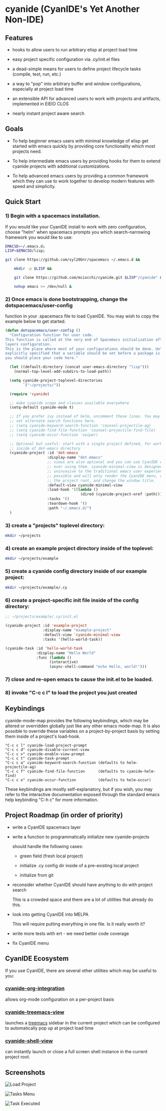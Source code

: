 # cyanide (CyanIDE's Yet Another Non-IDE)

## Features

* hooks to allow users to run arbitrary elisp at project load time

* easy project specific configuration via .cy/init.el files

* a dead-simple means for users to define project lifecycle tasks (compile,
  test, run, etc.)

* a way to "pop" into arbitrary buffer and window configurations, especially at
  project load time

* an extensible API for advanced users to work with projects and artifacts,
  implemented in EIEIO CLOS

* nearly instant project aware search

## Goals

* To help beginner emacs users with minimal knowledge of elisp get started
   with emacs quickly by providing core functionality which most projects need.

* To help intermediate emacs users by providing hooks for them to extend
   cyanide projects with additional customizations.

* To help advanced emacs users by providing a common framework which they can
   use to work together to develop modern features with speed and simplicity.

## Quick Start

### 1) Begin with a spacemacs installation.

If you would like your CyanIDE install to work with zero configuration, choose
"helm" when spacemacs prompts you which search-narrowing framework you would
like to use:

```bash
EMACSD=~/.emacs.d;
LISP=$EMACSD/lisp;

git clone https://github.com/syl20bnr/spacemacs ~/.emacs.d &&

    mkdir -p $LISP &&

    git clone https://github.com/mciocchi/cyanide.git $LISP"/cyanide" &&

    nohup emacs >> /dev/null &
```

### 2) Once emacs is done bootstrapping, change the dotspacemacs/user-config
function in your .spacemacs file to load CyanIDE. You may wish to copy the
example below to get started.

```lisp
(defun dotspacemacs/user-config ()
  "Configuration function for user code.
This function is called at the very end of Spacemacs initialization after
layers configuration.
This is the place where most of your configurations should be done. Unless it is
explicitly specified that a variable should be set before a package is loaded,
you should place your code here."

  (let ((default-directory (concat user-emacs-directory "lisp")))
    (normal-top-level-add-subdirs-to-load-path))

  (setq cyanide-project-toplevel-directories
        `("~/projects/"))

  (require 'cyanide)

  ;; make cyanide scope and classes available everywhere
  (setq-default cyanide-mode t)

  ;; If you prefer ivy instead of helm, uncomment these lines. You may also
  ;; set alternate search functions here.
  ;; (setq cyanide-keyword-search-function 'counsel-projectile-ag)
  ;; (setq cyanide-find-file-function 'counsel-projectile-find-file)
  ;; (setq cyanide-occur-function 'swiper)

  ;; Optional but useful: start with a single project defined, for working
  ;; inside of dot-emacs directory
  (cyanide-project :id 'dot-emacs
                   :display-name "dot-emacs"
                   ;; views are also optional and you can use CyanIDE without
                   ;; ever using them. cyanide-minimal-view is designed to be as
                   ;; uninvasive to the traditional emacs user experience as
                   ;; possible and will only render the CyanIDE menu, cd into
                   ;; the project root, and change the window title.
                   :default-view cyanide-minimal-view
                   :load-hook '((lambda ()
                                  (dired (cyanide-project-oref :path))))
                   :tasks '()
                   :teardown-hook '()
                   :path "~/.emacs.d/")
  )
```

### 3) create a "projects" toplevel directory:

```bash
mkdir ~/projects
```

### 4) create an example project directory inside of the toplevel:

```bash
mkdir ~/projects/example
```

### 5) create a cyanide config directory inside of our example project:

```bash
mkdir ~/projects/example/.cy
```

### 6) create a project-specific init file inside of the config directory:

```lisp
;; ~/projects/example/.cy/init.el

(cyanide-project :id 'example-project
                 :display-name "example-project"
                 :default-view 'cyanide-minimal-view
                 :tasks '(hello-world-task))

(cyanide-task :id 'hello-world-task
              :display-name "Hello World"
              :func (lambda ()
                    (interactive)
                    (async-shell-command "echo Hello, world!")))
```

### 7) close and re-open emacs to cause the init.el to be loaded.

### 8) invoke "C-c c l" to load the project you just created

## Keybindings

cyanide-mode-map provides the following keybindings, which may be altered or
overridden globally just like any other emacs mode-map. It is also possible to
override these variables on a project-by-project basis by setting them inside of
a project's load-hook.

```
"C-c c l" cyanide-load-project-prompt
"C-c c d" cyanide-disable-current-view
"C-c c v" cyanide-enable-view-prompt
"C-c c t" cyanide-task-prompt
"C-c c a" cyanide-keyword-search-function (defaults to helm-projectile-ag)
"C-c c f" cyanide-find-file-function      (defaults to cyanide-helm-find)
"C-c c o" cyanide-occur-function          (defaults to helm-occur)
```

These keybindings are mostly self-explanatory, but if you wish, you may refer to
the interactive documentation exposed through the standard emacs help keybinding
"C-h c" for more information.

## Project Roadmap (in order of priority)

* write a CyanIDE spacemacs layer

* write a function to programmatically initialize new cyanide-projects

  should handle the following cases:

  - green field (fresh local project)

  - initialize .cy config dir inside of a pre-existing local project

  - initialize from git

* reconsider whether CyanIDE should have anything to do with project search

  This is a crowded space and there are a lot of utilities that already do this.

* look into getting CyanIDE into MELPA

  This will require putting everything in one file. Is it really worth it?

* write more tests with ert - we need better code coverage

* fix CyanIDE menu

## CyanIDE Ecosystem

If you use CyanIDE, there are several other utilities which may be useful to you:

### [cyanide-org-integration](https://github.com/mciocchi/cyanide-org-integration)

allows org-mode configuration on a per-project basis

### [cyanide-treemacs-view](https://github.com/mciocchi/cyanide-treemacs-view)

launches a [treemacs](https://github.com/Alexander-Miller/treemacs) sidebar in the current project
which can be configured to automatically pop up at project load time

### [cyanide-shell-view](https://github.com/mciocchi/cyanide-shell-view)

can instantly launch or close a full screen shell instance in the current
project root.

## Screenshots

![Load Project](https://i.imgur.com/z14mLs8.png "Load Project Prompt")

![Tasks Menu](https://i.imgur.com/76YKADT.png "Tasks Menu")

![Task Executed](https://i.imgur.com/IrLEIWF.png "Task Executed")
